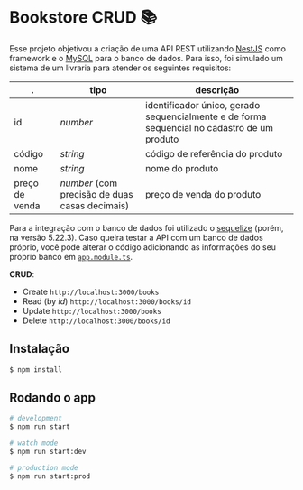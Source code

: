 # Bookstore CRUD :books:

Esse projeto objetivou a criação de uma API REST utilizando [NestJS](https://docs.nestjs.com/) como framework e o [MySQL](https://www.mysql.com/) para o banco de dados. Para isso, foi simulado um sistema de um livraria para atender os seguintes requisitos:

 . | tipo | descrição
-------- | ----- | --------
id       | *number* | identificador único, gerado sequencialmente e de forma sequencial no cadastro de um produto
código    | *string* | código de referência do produto
nome     | *string* | nome do produto
preço de venda | *number* (com precisão de duas casas decimais) | preço de venda do produto

Para a integração com o banco de dados foi utilizado o [sequelize](https://docs.nestjs.com/techniques/database#sequelize-integration) (porém, na versão  5.22.3). Caso queira testar a API com um banco de dados próprio, você pode alterar o código adicionando as informações do seu próprio banco em [`app.module.ts`](https://github.com/eireneof/books-api/blob/main/src/app.module.ts#L13).


**CRUD**:
  * Create `http://localhost:3000/books`
  * Read (by *id*) `http://localhost:3000/books/id`
  * Update `http://localhost:3000/books`
  * Delete `http://localhost:3000/books/id`



## Instalação

```bash
$ npm install
```

## Rodando o app

```bash
# development
$ npm run start

# watch mode
$ npm run start:dev

# production mode
$ npm run start:prod
```
